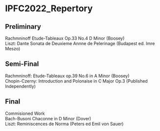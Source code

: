 # IPFC2022_Repertory

## Preliminary
Rachmninoff Etude-Tableaux Op.33 No.4 D Minor (Boosey)<br/>
Liszt: Dante Sonata de Deuxieme Annne de Pelerinage (Budapest ed. Imre Meszo)
## Semi-Final
Rachmninoff: Etude-Tableaux op.39 No.6 in A Minor (Boosey)<br/>
Chopin-Czerny: Introduction and Polonaise in C Major Op.3 (Published Independently)
## Final 
Commisioned Work<br/>
Bach-Busoni Chaconne in D Minor (Dover)<br/>
Liszt: Reminiscences de Norma (Peters ed Emil von Sauer)
